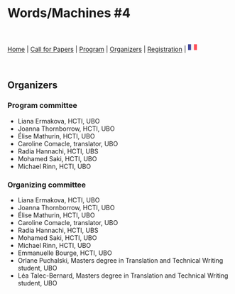 # Words/Machines #4

<br>

[Home]() | [Call for Papers](cfp) | [Program](program) | [Organizers](orga) | [Registration](registration) | [<img src="FR.png" width="20">](../fr/orga)

<br>

## Organizers

### Program committee
- Liana Ermakova, HCTI, UBO
- Joanna Thornborrow, HCTI, UBO
- Élise Mathurin, HCTI, UBO
- Caroline Comacle, translator, UBO
- Radia Hannachi, HCTI, UBS
- Mohamed Saki, HCTI, UBO
- Michael Rinn, HCTI, UBO

### Organizing committee
- Liana Ermakova, HCTI, UBO
- Joanna Thornborrow, HCTI, UBO
- Élise Mathurin, HCTI, UBO
- Caroline Comacle, translator, UBO
- Radia Hannachi, HCTI, UBS
- Mohamed Saki, HCTI, UBO
- Michael Rinn, HCTI, UBO
- Emmanuelle Bourge, HCTI, UBO
- Orlane Puchalski, Masters degree in Translation and Technical Writing student, UBO
- Léa Talec-Bernard, Masters degree in Translation and Technical Writing student, UBO
